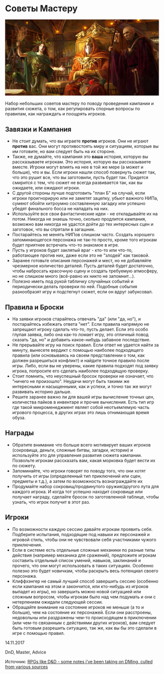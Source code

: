 # Советы Мастеру
![](archive/img/articles/DM_tips_list.jpg)

Набор небольших советов мастеру по поводу проведения кампании и развития сюжета, о том, как регулировать спорные вопросы по правилам, как награждать и поощрять игроков.

## Завязки и Кампания

 - Не стоит думать, что вы играете **против** игроков. Они не играют **против** вас. Они могут противостоять миру и ситуациям, которые вы им готовите, но вам следует быть на их стороне.
 - Также, не думайте, что кампания это  **ваша** история, которую вы рассказываете игрокам. Это история, которую вы рассказываете вместе. Игроки могут влиять на нее в той же мере (а может и больше), что и вы. Если игроки нашли способ повернуть сюжет так, что это рушит все, что вы заготовили, пусть будет так. Придется смирится с тем, что сюжет не всегда развивается так, как вы ожидаете, или ожидают игроки.
 - С другой стороны лучше подготовить "план Б" на случай, если игроки проигнорирую или не заметят зацепку, убьют важного НИПа, сумеют обойти хитроумно составленную загадку или успешно убедят финального босса не нападать на них.
 - Используйте все свои фантастические идеи - не откладывайте их на потом. Никогда не знаешь точно, сколько продлится кампания, возможно вам никогда не удастся дойти до тех интересных сцен и заготовок, что вы спрятали в загашник.
 - Постарайтесь не менять НИПов слишком часто. Создать хорошего запоминающегося персонажа не так-то просто, кроме того игрокам будет приятнее встречать что-то знакомое в игре.
 - Пусть у игроков будет заклятый враг - кто-то или что-то, работающее против них, даже если это не "злодей" как таковой.
 - Заранее готовьте описания персонажей и мест, но не добавляйте чрезмерное количество деталей. Пусть деталей будет достаточно, чтобы набросать красочную сцену и создать требуемую атмосферу, но не слишком много (всё-равно их никто не запомнит...).
 - Полезно иметь под рукой табличку случайных событий и периодически делать проверки по ней. Подобные события разнообразят игру и подстегнут сюжет, если он вдруг забуксовал.

## Правила и Броски

 - На заявки игроков старайтесь отвечать "да" (или "да, но"), и постарайтесь избежать ответа "нет". Если правила напрямую не запрещают игроку сделать что-то, пусть делает. Если это особо глупая заявка, либо она как-то ломает игру, это отличный повод сказать "да, но" и добавить какое-нибудь забавное последствие.
 - Не прерывайте игру на поиск правил. Если ответ не удается найти за минуту, вынесете вердикт с помощью наиболее подходящего правила (или  основываясь на своем представлении о том, как должен разрешиться конфликт) и найдите точное правило после игры. Либо, если вы не уверены, какие правила подходят под заявку игрока, попросите его сделать наиболее подходящую проверку.
 - Стоит помнить, что неуспешный бросок проверки не означает, что "ничего не произошло". Неудачи могут быть такими же интересными и насыщенными, как и успехи, и точно так же могут развивать историю дальше.
 - Решите заранее важно ли для вашей игры вычисление точных цен, количества пайков в инвентаре и прочие вычисления. Есть тип игр где такой микроменеджмент являет собой неотъемлемую часть игрового процесса, в других играх это лишь отнимающая время обуза.

## Награды

  - Обратите внимание что больше всего мотивирует ваших игроков (сокровища, деньги, сложные битвы, загадки, истории) и используйте это для управления развития сюжета кампании. Позвольте игрокам рассказать вам, какая морковка будет вести их по сюжету.
 - Запоминайте, что игроки говорят по поводу того, что они хотят получить от игры (определенный тип приключений или сцен, предметы и т.д.), а затем по возможность вознаграждайте их
 - Продумайте набор сокровищ/продвинутого оружия/другого лута для каждого игрока. И когда тот успешно находит сокровище или получает награду, сделайте бросок по заготовленной таблице, чтобы узнать, что игрок получит в этот раз.

## Игроки

 - По возможности каждую сессию давайте игрокам проявить себя. Подберите испытания, подходящие под  навыки их персонажей и игровой стиль, чтобы они не чувствовали себя участниками чужого приключения.
 - Если в системе есть отдельные сложные механики по разные типы действия (например механика для сражений), предложите игрокам составить отдельный список умений, навыков, заклинаний и прочего, что они могут использовать в таких ситуациях. Особенно полезно это будет новичкам, чтобы раскрыть весь потенциал своего персонажа.
 - Клиффхэнгер не самый лучший способ завершить сессию (особенно если кампания на этом и закончится, или кто-нибудь из игроков выпадет из игры), но завершить можно новой ситуацией или сложным вопросом, чтобы игрокам было над чем подумать и они с нетерпением ожидали следующей сессии.
 - Обращайте внимание на состояние игроков не меньше (а то и больше), чем на состояние их персонажей. Если они расстроены, недовольны или раздражены чем-то происходящем в приключении (или чем-то связанным с действиями других игроков), вам следует быть готовым разрешить ситуацию, так же, как вы бы это сделали в игре с помощью правил.


<p class='date noRedString'>14.11.2017</p>
<p class='hashtags'>DnD, Master, Advice</p>
<p class='noRedString'>Источник: <a href='http://tabletop-rpgs.tumblr.com/post/166443423671/some-notes-ive-been-taking-on-dming-culled-from'>RPGs like D&D - some notes i’ve been taking on DMing, culled from various sources</a></p>
